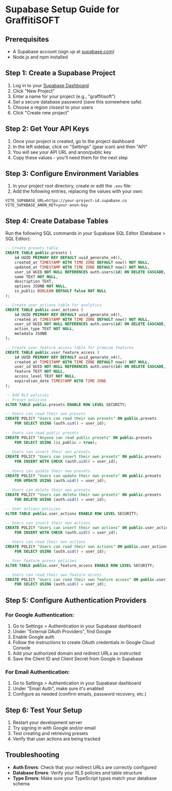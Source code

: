 # Supabase Setup Guide for GraffitiSOFT

## Prerequisites
- A Supabase account (sign up at [supabase.com](https://supabase.com))
- Node.js and npm installed

## Step 1: Create a Supabase Project

1. Log in to your [Supabase Dashboard](https://app.supabase.com/)
2. Click "New Project"
3. Enter a name for your project (e.g., "graffitisoft")
4. Set a secure database password (save this somewhere safe)
5. Choose a region closest to your users
6. Click "Create new project"

## Step 2: Get Your API Keys

1. Once your project is created, go to the project dashboard
2. In the left sidebar, click on "Settings" (gear icon) and then "API"
3. You will see your API URL and anon/public key
4. Copy these values - you'll need them for the next step

## Step 3: Configure Environment Variables

1. In your project root directory, create or edit the `.env` file:
2. Add the following entries, replacing the values with your own:

```
VITE_SUPABASE_URL=https://your-project-id.supabase.co
VITE_SUPABASE_ANON_KEY=your-anon-key
```

## Step 4: Create Database Tables

Run the following SQL commands in your Supabase SQL Editor (Database > SQL Editor):

```sql
-- Create presets table
CREATE TABLE public.presets (
    id UUID PRIMARY KEY DEFAULT uuid_generate_v4(),
    created_at TIMESTAMP WITH TIME ZONE DEFAULT now() NOT NULL,
    updated_at TIMESTAMP WITH TIME ZONE DEFAULT now() NOT NULL,
    user_id UUID NOT NULL REFERENCES auth.users(id) ON DELETE CASCADE,
    name TEXT NOT NULL,
    description TEXT,
    options JSONB NOT NULL,
    is_public BOOLEAN DEFAULT false NOT NULL
);

-- Create user_actions table for analytics
CREATE TABLE public.user_actions (
    id UUID PRIMARY KEY DEFAULT uuid_generate_v4(),
    created_at TIMESTAMP WITH TIME ZONE DEFAULT now() NOT NULL,
    user_id UUID NOT NULL REFERENCES auth.users(id) ON DELETE CASCADE,
    action_type TEXT NOT NULL,
    metadata JSONB
);

-- Create user_feature_access table for premium features
CREATE TABLE public.user_feature_access (
    id UUID PRIMARY KEY DEFAULT uuid_generate_v4(),
    created_at TIMESTAMP WITH TIME ZONE DEFAULT now() NOT NULL,
    user_id UUID NOT NULL REFERENCES auth.users(id) ON DELETE CASCADE,
    feature TEXT NOT NULL,
    access_level TEXT NOT NULL,
    expiration_date TIMESTAMP WITH TIME ZONE
);

-- Add RLS policies
-- Preset policies
ALTER TABLE public.presets ENABLE ROW LEVEL SECURITY;

-- Users can read their own presets
CREATE POLICY "Users can read their own presets" ON public.presets
    FOR SELECT USING (auth.uid() = user_id);
    
-- Users can read public presets
CREATE POLICY "Anyone can read public presets" ON public.presets
    FOR SELECT USING (is_public = true);
    
-- Users can insert their own presets
CREATE POLICY "Users can insert their own presets" ON public.presets
    FOR INSERT WITH CHECK (auth.uid() = user_id);
    
-- Users can update their own presets
CREATE POLICY "Users can update their own presets" ON public.presets
    FOR UPDATE USING (auth.uid() = user_id);
    
-- Users can delete their own presets
CREATE POLICY "Users can delete their own presets" ON public.presets
    FOR DELETE USING (auth.uid() = user_id);

-- User actions policies
ALTER TABLE public.user_actions ENABLE ROW LEVEL SECURITY;

-- Users can insert their own actions
CREATE POLICY "Users can insert their own actions" ON public.user_actions
    FOR INSERT WITH CHECK (auth.uid() = user_id);
    
-- Users can read their own actions
CREATE POLICY "Users can read their own actions" ON public.user_actions
    FOR SELECT USING (auth.uid() = user_id);

-- User feature access policies
ALTER TABLE public.user_feature_access ENABLE ROW LEVEL SECURITY;

-- Users can read their own feature access
CREATE POLICY "Users can read their own feature access" ON public.user_feature_access
    FOR SELECT USING (auth.uid() = user_id);
```

## Step 5: Configure Authentication Providers

### For Google Authentication:

1. Go to Settings > Authentication in your Supabase dashboard
2. Under "External OAuth Providers", find Google
3. Enable Google auth
4. Follow the instructions to create OAuth credentials in Google Cloud Console
5. Add your authorized domain and redirect URLs as instructed
6. Save the Client ID and Client Secret from Google in Supabase

### For Email Authentication:

1. Go to Settings > Authentication in your Supabase dashboard
2. Under "Email Auth", make sure it's enabled
3. Configure as needed (confirm emails, password recovery, etc.)

## Step 6: Test Your Setup

1. Restart your development server
2. Try signing in with Google and/or email
3. Test creating and retrieving presets
4. Verify that user actions are being tracked

## Troubleshooting

- **Auth Errors**: Check that your redirect URLs are correctly configured
- **Database Errors**: Verify your RLS policies and table structure
- **Type Errors**: Make sure your TypeScript types match your database schema 